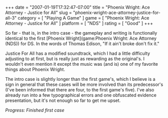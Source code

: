 +++
date = "2007-01-19T17:32:47-07:00"
title = "Phoenix Wright: Ace Attorney - Justice for All"
slug = "phoenix-wright-ace-attorney-justice-for-all-3"
category = [ "Playing A Game" ]
game = [ "Phoenix Wright: Ace Attorney - Justice for All" ]
platform = [ "NDS" ]
rating = [ "Good" ]
+++

So far - that is, in the intro case - the gameplay and writing is functionally identical to the first [Phoenix Wright](game:Phoenix Wright: Ace Attorney (NDS)) for DS.  In the words of Thomas Edison, "If it ain't broke don't fix it."

Justice For All has a modified soundtrack, which I had a little difficulty adjusting to at first, but is really just as rewarding as the original's.  I wouldn't even mention it except the music was (and is) one of my favorite things about Phoenix Wright.

The intro case is slightly longer than the first game's, which I believe is a sign in general that these cases will be more involved than its predecessor's (I've been informed that there are four, to the first game's five).  I've also already run into a few typographical errors and one obfuscated evidence presentation, but it's not enough so far to get me upset.

<i>Progress: Finished first case</i>